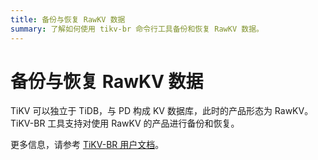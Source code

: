 ```yaml
---
title: 备份与恢复 RawKV 数据
summary: 了解如何使用 tikv-br 命令行工具备份和恢复 RawKV 数据。
---
```


# 备份与恢复 RawKV 数据

TiKV 可以独立于 TiDB，与 PD 构成 KV 数据库，此时的产品形态为 RawKV。TiKV-BR 工具支持对使用 RawKV 的产品进行备份和恢复。

更多信息，请参考 [TiKV-BR 用户文档](https://tikv.org/docs/latest/concepts/explore-tikv-features/backup-restore-cn/)。
